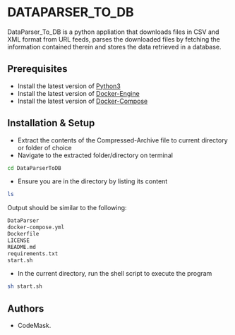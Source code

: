 # DATAPARSER_TO_DB

DataParser_To_DB is a python appliation that downloads files in CSV and XML format from URL feeds, parses the downloaded files by fetching the information contained therein and stores the data retrieved in a database.

## Prerequisites
- Install the latest version of [Python3](https://www.python.org/downloads/)
- Install the latest version of [Docker-Engine](https://docs.docker.com/engine/install/)
- Install the latest version of [Docker-Compose](https://docs.docker.com/compose/install/)

## Installation & Setup
- Extract the contents of the Compressed-Archive file to current directory or folder of choice
- Navigate to the extracted folder/directory on terminal
```bash
cd DataParserToDB
```
- Ensure you are in the directory by listing its content
```bash
ls
```
Output should be similar to the following:
```bash
DataParser
docker-compose.yml
Dockerfile
LICENSE
README.md
requirements.txt
start.sh
```
- In the current directory, run the shell script to execute the program
```bash
sh start.sh
```


## Authors
- CodeMask.

